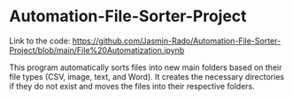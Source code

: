 # Automation-File-Sorter-Project

Link to the code: https://github.com/Jasmin-Rado/Automation-File-Sorter-Project/blob/main/File%20Automatization.ipynb

This program automatically sorts files into new main folders based on their file types (CSV, image, text, and Word). 
It creates the necessary directories if they do not exist and moves the files into their respective folders.


